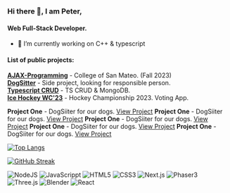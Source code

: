 ### Hi there 👋, I am Peter,
#### Web Full-Stack Developer.


- 🌱 I’m currently working on C++ & typescript

#### List of public projects:
[**AJAX-Programming**](https://sivo91.github.io/AJAX-Programming/js/CIS114Assignments.html) - College of San Mateo. (Fall 2023)  
[**DogSitter**](https://dog-care-iota.vercel.app/) - Side project, looking for responsible person.  
[**Typescript CRUD**](https://full-world-cup-23.vercel.app/) - TS CRUD & MongoDB.  
[**Ice Hockey WC'23**](https://full-world-cup-23.vercel.app/) - Hockey Championship 2023. Voting App.  


**Project One** - DogSiiter for our dogs. [View Project](https://dog-care-iota.vercel.app/)
**Project One** - DogSiiter for our dogs. [View Project](https://dog-care-iota.vercel.app/)
**Project One** - DogSiiter for our dogs. [View Project](https://dog-care-iota.vercel.app/)
**Project One** - DogSiiter for our dogs. [View Project](https://dog-care-iota.vercel.app/)
**Project One** - DogSiiter for our dogs. [View Project](https://dog-care-iota.vercel.app/)


[![Top Langs](https://github-readme-stats.vercel.app/api/top-langs/?username=sivo91&layout=compact)](https://github.com/anuraghazra/github-readme-stats)

[![GitHub Streak](https://github-readme-streak-stats.herokuapp.com/?user=sivo91)](https://git.io/streak-stats)


<img alt="NodeJS" src="https://img.shields.io/badge/node.js-%23485D.svg? style=for-the-badge&logo=node.js&logoColor=white"/>

<img alt="JavaScrippt" src="https://img.shields.io/badge/javascript-%23323330.svg? style=for-the-badge&logo=javascript&logoColor=%23F7DF1E"/>

<img alt="HTML5" src="https://img.shields.io/badge/html5-%23F7DF1E.svg? style=for-the-badge&logo=html5&logoColor=%white"/>

<img alt="CSS3" src="https://img.shields.io/badge/css3-%231572B6.svg? style=for-the-badge&logo=css3&logoColor=%white"/>

<img alt="Next.js" src="https://img.shields.io/badge/Next.js-%23323330.svg? style=for-the-badge&logo=Next.js&logoColor=%23F7DF1E"/>

<img alt="Phaser3" src="https://img.shields.io/badge/Phaser3-%23323330.svg? style=for-the-badge&logo=Phaser3&logoColor=%23F7DF1E"/>

<img alt="Three.js" src="https://img.shields.io/badge/Three.js-%23323330.svg? style=for-the-badge&logo=Three.js&logoColor=%23F7DF1E"/>

<img alt="Blender" src="https://img.shields.io/badge/Blender-%23323330.svg? style=for-the-badge&logo=Blender&logoColor=%23F7DF1E"/>

<img alt="React" src="https://img.shields.io/badge/React-%23323330.svg? style=for-the-badge&logo=React&logoColor=%0ACBFF"/>






